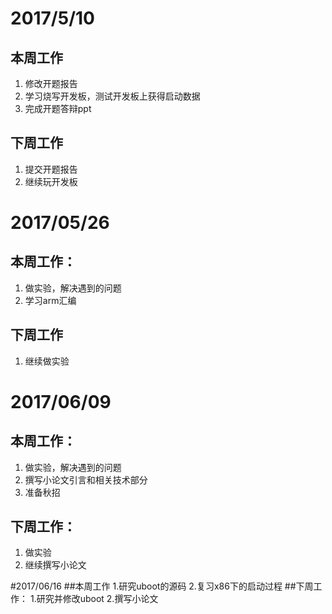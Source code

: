 # 2017/5/10
## 本周工作
1. 修改开题报告
2. 学习烧写开发板，测试开发板上获得启动数据
3. 完成开题答辩ppt
## 下周工作
1. 提交开题报告
2. 继续玩开发板

# 2017/05/26
## 本周工作：
1. 做实验，解决遇到的问题
2. 学习arm汇编
## 下周工作
1. 继续做实验

# 2017/06/09
## 本周工作：
1. 做实验，解决遇到的问题
2. 撰写小论文引言和相关技术部分
3. 准备秋招
## 下周工作：
1. 做实验
2. 继续撰写小论文

#2017/06/16
##本周工作
1.研究uboot的源码
2.复习x86下的启动过程
##下周工作：
1.研究并修改uboot
2.撰写小论文
